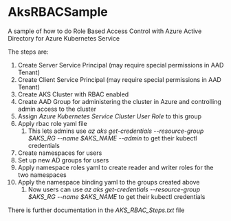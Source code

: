 # AksRBACSample
A sample of how to do Role Based Access Control with Azure Active Directory for Azure Kubernetes Service

The steps are: 
1. Create Server Service Principal (may require special permissions in AAD Tenant)
1. Create Client Service Principal (may require special permissions in AAD Tenant)
1. Create AKS Cluster with RBAC enabled
1. Create AAD Group for administering the cluster in Azure and controlling admin access to the cluster
1. Assign *Azure Kubernetes Service Cluster User Role* to this group
1. Apply rbac role yaml file
    1. This lets admins use *az aks get-credentials --resource-group $AKS_RG --name $AKS_NAME --admin* to get their kubectl credentials
1. Create namespaces for users
1. Set up new AD groups for users
1. Apply namespace roles yaml to create reader and writer roles for the two namespaces
1. Apply the namespace binding yaml to the groups created above
    1. Now users can use *az aks get-credentials --resource-group $AKS_RG --name $AKS_NAME* to get their kubectl credentials

There is further documentation in the *AKS_RBAC_Steps.txt* file